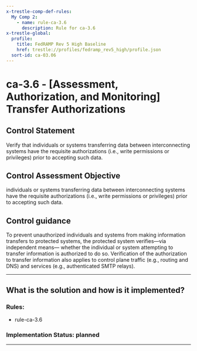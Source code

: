```yaml
---
x-trestle-comp-def-rules:
  My Comp 2:
    - name: rule-ca-3.6
      description: Rule for ca-3.6
x-trestle-global:
  profile:
    title: FedRAMP Rev 5 High Baseline
    href: trestle://profiles/fedramp_rev5_high/profile.json
  sort-id: ca-03.06
---
```


# ca-3.6 - \[Assessment, Authorization, and Monitoring\] Transfer Authorizations

## Control Statement

Verify that individuals or systems transferring data between interconnecting systems have the requisite authorizations (i.e., write permissions or privileges) prior to accepting such data.

## Control Assessment Objective

individuals or systems transferring data between interconnecting systems have the requisite authorizations (i.e., write permissions or privileges) prior to accepting such data.

## Control guidance

To prevent unauthorized individuals and systems from making information transfers to protected systems, the protected system verifies—via independent means— whether the individual or system attempting to transfer information is authorized to do so. Verification of the authorization to transfer information also applies to control plane traffic (e.g., routing and DNS) and services (e.g., authenticated SMTP relays).

______________________________________________________________________

## What is the solution and how is it implemented?

<!-- For implementation status enter one of: implemented, partial, planned, alternative, not-applicable -->

<!-- Note that the list of rules under ### Rules: is read-only and changes will not be captured after assembly to JSON -->

<!-- Add control implementation description here for control: ca-3.6 -->

### Rules:

  - rule-ca-3.6

### Implementation Status: planned

______________________________________________________________________
